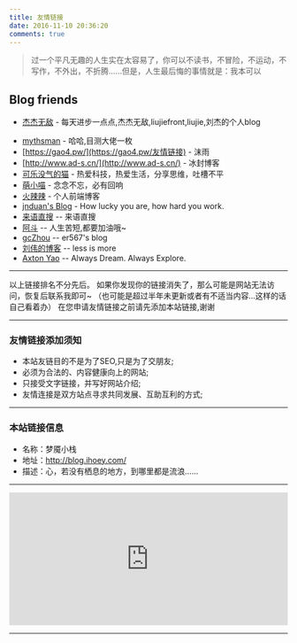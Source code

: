 ```yaml
---
title: 友情链接
date: 2016-11-10 20:36:20
comments: true
---
```


<blockquote class="blockquote-center">过一个平凡无趣的人生实在太容易了，你可以不读书，不冒险，不运动，不写作，不外出，不折腾……但是，人生最后悔的事情就是：我本可以</blockquote>


## Blog friends

- [杰杰无敌](https://blog.liujiefront.com "杰杰无敌")  -  每天进步一点点,杰杰无敌,liujiefront,liujie,刘杰的个人blog
<!-- - [梦魇|专注于分享](http://www.dode.top/links.html "梦魇|专注于分享™")  -  一个帮助过我的好朋友，技术很不错 -->
<!-- - [一叶知秋](http://www.webmars.xyz/)  -  森林里出现了两条路，而我选择了人迹罕至的一条，从此决定了一切际遇的不同！ -->
<!-- - [等待!!!](http://www.ccyyao.top/links/)  -  爱运动、爱交友、爱旅行、喜欢接触新鲜事物、迎接新的挑战，更爱游离于错综复杂的编码与逻辑中! -->
<!-- - [心雨](http://www.mcling.xyz/links/)  -  天再高又怎样, 踮起脚尖就更接近阳光! -->
<!-- - [neoFelhz](https://blog.neofelhz.ga)  -  拾穗者的故事 -->
- [mythsman](https://blog.mythsman.com)  -  哈哈,目测大佬一枚
- [https://gao4.pw/](https://gao4.pw/友情链接)  -  沫雨
- [http://www.ad-s.cn/](http://www.ad-s.cn/)  -  冰封博客
- [可乐没气的猫](https://www.isthnew.com/links/)  -  热爱科技，热爱生活，分享思维，吐槽不平
- [萌小喵](http://blog.awumiao.cn/)  -  念念不忘，必有回响
- [火辣辣](http://huolalaweb.com/)  - 个人前端博客
- [jnduan's Blog](https://jnan.org/)  -  How lucky you are, how hard you work.
- [来语直搜](http://www.zhisou.cc/)  --  来语直搜
- [阿斗](http://www.lijinghua.club/)  --  人生苦短,都要加油哦~
- [gcZhou](https://oohyo.github.io/)  --  er567's blog
- [刘伟的博客](https://darrenliuwei.com/)  --  less is more
- [Axton Yao](https://flyhigher.top/)  --  Always Dream. Always Explore.

***

以上链接排名不分先后。
如果你发现你的链接消失了，那么可能是网站无法访问，恢复后联系我即可~
（也可能是超过半年未更新或者有不适当内容...这样的话自己看着办）
在您申请友情链接之前请先添加本站链接,谢谢

***

### 友情链接添加须知

- 本站友链目的不是为了SEO,只是为了交朋友;
- 必须为合法的、内容健康向上的网站;
- 只接受文字链接，并写好网站介绍;
- 友情连接是双方站点寻求共同发展、互助互利的方式;

***

### 本站链接信息

- 名称：梦魇小栈
- 地址：http://blog.ihoey.com/
- 描述：心，若没有栖息的地方，到哪里都是流浪......

***

<iframe src="https://sponsor.ihoey.com/" style="overflow-x:hidden;overflow-y:hidden; border:0xp none #fff; min-height:240px; width:100%;"  frameborder="0" scrolling="no"></iframe>

***
